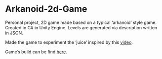 # Arkanoid-2d-Game
Personal project, 2D game made based on a typical ‘arkanoid‘ style game. Created in C# in Unity Engine.
Levels are generated via description written in JSON. 

Made the game to experiment the ‘juice‘ inspired by this [video](https://www.youtube.com/watch?v=Fy0aCDmgnxg).

Game’s build can be find [here](https://drive.google.com/file/d/1rZMZZxdtdegUpVIddOS7d6lQ_ScvgPJt/view).
